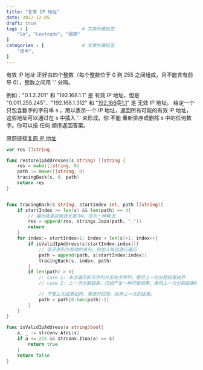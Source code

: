 ```yaml
---
title: "复原 IP 地址"
date: 2022-12-05
draft: true
tags : [                    # 文章所属标签
    "Go", "Leetcode", "回溯"
]
categories : [              # 文章所属标签
    "技术",
]
---
```


有效 IP 地址 正好由四个整数（每个整数位于 0 到 255 之间组成，且不能含有前导 0），整数之间用 '.' 分隔。

例如："0.1.2.201" 和 "192.168.1.1" 是 有效 IP 地址，但是 "0.011.255.245"、"192.168.1.312" 和 "192.168@1.1" 是 无效 IP 地址。
给定一个只包含数字的字符串 s ，用以表示一个 IP 地址，返回所有可能的有效 IP 地址，这些地址可以通过在 s 中插入 '.' 来形成。你 不能 重新排序或删除 s 中的任何数字。你可以按 任何 顺序返回答案。

原题链接[复原 IP 地址](https://leetcode.cn/problems/restore-ip-addresses/description/)

```go
var res []string

func restoreIpAddresses(s string) []string {
    res = make([]string, 0)
    path := make([]string, 0)
    tracingBack(s, 0, path)
    return res
}


func tracingBack(s string, startIndex int, path []string){
    if startIndex >= len(s) && len(path) == 4{
        // 遍历结束且候选长度为4，则为一种解法
        res = append(res, strings.Join(path, ".")) 
        return
    }
    for index:= startIndex+1; index < len(s)+1; index++{
        if isValidIpAddress(s[startIndex:index]){
            // 该子序列为有效的序列，则加入候选进行遍历
            path = append(path, s[startIndex:index])
            tracingBack(s, index, path)
        }
        if len(path) > 0{
            // case 1: 本次遍历的子序列为无效子序列，需将上一次分割结果抛弃
            // case 2: 上一次分割结束，已经产生一种可能结果，需将上一次分割结果抛弃，开始回溯下一种解法

            // 不管上次结果如何，需进行回溯，抛弃上一次的结果。
            path = path[0:len(path)-1]
        }
    }
}

func isValidIpAddress(s string)bool{
    a, _ := strconv.Atoi(s)
    if a <= 255 && strconv.Itoa(a) == s{
        return true
    }
    return false
}
```